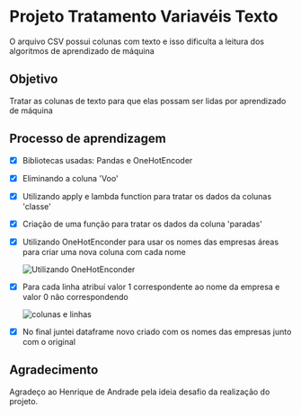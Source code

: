 # Projeto Tratamento Variavéis Texto

O arquivo CSV possui colunas com texto e isso dificulta a leitura dos algoritmos de aprendizado de máquina


## Objetivo

Tratar as colunas de texto para que elas possam ser lidas por aprendizado de máquina

## Processo de aprendizagem

- [x] Bibliotecas usadas: Pandas e OneHotEncoder
- [x] Eliminando a coluna 'Voo'
- [x] Utilizando apply e lambda function para tratar os dados da colunas 'classe'
- [x] Criação de uma função para tratar os dados da coluna 'paradas'
- [x] Utilizando OneHotEnconder para usar os nomes das empresas áreas para criar uma nova coluna com cada nome
   
    ![Utilizando OneHotEnconder](https://user-images.githubusercontent.com/107354811/224610939-feb309f1-7384-4c49-9945-f0d430a74db1.png)

- [x] Para cada linha atribuí valor 1 correspondente ao nome da empresa e valor 0 não correspondendo
     
     ![colunas e linhas](https://user-images.githubusercontent.com/107354811/224611514-926d4db6-b983-4a95-b66b-711d9e26235c.png)

- [x] No final juntei dataframe novo criado com os nomes das empresas junto com o original

## Agradecimento

Agradeço ao Henrique de Andrade pela ideia desafio da realização do projeto.
